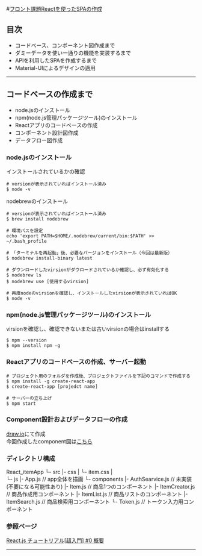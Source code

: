 #[フロント課題Reactを使ったSPAの作成](https://docs.google.com/document/d/1maWJmuORM0IDGAhfSUhXEBtFzvHLGiB7cjB2rhfHiVM/edit)

## 目次  

 - コードベース、コンポーネント図作成まで
 - ダミーデータを使い一通りの機能を実装するまで
 - APIを利用したSPAを作成するまで
 - Material-UIによるデザインの適用
 ---

## コードベースの作成まで

 - node.jsのインストール
 - npm(node.js管理パッケージツール)のインストール
 - Reactアプリのコードベースの作成
 - コンポーネント設計図作成
 - データフロー図作成

### node.jsのインストール

インストールされているかの確認
```
# versionが表示されていればインストール済み
$ node -v
```

nodebrewのインストール
```
# versionが表示されていればインストール済み
$ brew install nodebrew

# 環境パスを設定
echo 'export PATH=$HOME/.nodebrew/current/bin:$PATH' >> ~/.bash_profile

# 「ターミナルを再起動」後、必要なバージョンをインストール（今回は最新版）
$ nodebrew install-binary latest

# ダウンロードしたvirsionがダウロードされているか確認し、必ず有効化する
$ nodebrew ls
$ nodebrew use [使用するvirsion]

# 再度nodeのvirsionを確認し、インストールしたvirsionが表示されていればOK
$ node -v
```
### npm(node.js管理パッケージツール)のインストール

virsionを確認し、確認できないまたは古いvirsionの場合はinstallする
```
$ npm --version
$ npm install npm -g
```
### Reactアプリのコードベースの作成、サーバー起動
```
# プロジェクト用のフォルダを作成後、プロジェクトファイルを下記のコマンドで作成する
$ npm install -g create-react-app
$ create-react-app [projedct name]

# サーバーの立ち上げ
$ npm start
```

### Component設計およびデータフローの作成
[draw.io](https://www.draw.io/)にて作成  
今回作成したcomponent図は[こちら](https://drive.google.com/file/d/1_X4RkgMoB8XAdZzm7yG9VY2vPSR026kk/view?usp=sharing)

### ディレクトリ構成

React_itemApp
└- src
  |- css
  |  └- item.css
  |  
  └- js
     |- App.js // app全体を描画
     └- components
        |- AuthSearvice.js // 未実装(不要になる可能性あり)
        |- Item.js // 商品1つのコンポーネント
        |- ItemCreator.js // 商品作成用コンポーネント
        |- ItemList.js // 商品リストのコンポーネント
        |- ItemSearch.js // 商品検索用コンポーネント
        └- Token.js // トークン入力用コンポーネント

###  参照ページ
[React.js チュートリアル[超入門] #0 概要](https://note.mu/natsukingdom/n/n4b856ac4e4fd?magazine_key=me5fa275da270)

--- 
